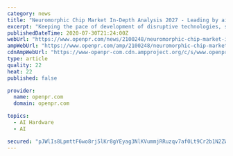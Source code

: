 ```yaml
---
category: news
title: "Neuromorphic Chip Market In-Depth Analysis 2027 - Leading by aiCTX AG, Applied Brain Research, BrainChip Holdings Ltd., General Vision."
excerpt: "Keeping the pace of development of disruptive technologies, such as machine learning (ML) and artificial intelligence (AI), several embedded system providers are intense to develop brain chips, where the chips will be processed fast, and will also have ..."
publishedDateTime: 2020-07-30T21:24:00Z
webUrl: "https://www.openpr.com/news/2100248/neuromorphic-chip-market-in-depth-analysis-2027-leading"
ampWebUrl: "https://www.openpr.com/amp/2100248/neuromorphic-chip-market-in-depth-analysis-2027-leading"
cdnAmpWebUrl: "https://www-openpr-com.cdn.ampproject.org/c/s/www.openpr.com/amp/2100248/neuromorphic-chip-market-in-depth-analysis-2027-leading"
type: article
quality: 22
heat: 22
published: false

provider:
  name: openpr.com
  domain: openpr.com

topics:
  - AI Hardware
  - AI

secured: "pJWlIs8LpmttF6wo8rj5lKr8gYEyag3NlKVummjRRuzqv7af0Lt9Cr2b1N2ZWapKcOqquJpllcmaPrWvo7LlUIjJLO6YfnnXcaY3O6h3bnrW+gwNX3ZtKlKxNOZTnkc/jLiDdC8mIvfB9NJ8Jj4irlChgJCEDobJicE5kVaMCVj0ty/wadZuTcd1t3QMu4v0vFGuvjbjogpzOav3YxxID/SWtSXCzq2nRsJg35LZsVojmxZBoB0Wi1bcFhEGfBLfrbenrtXXlQaPtm8OMHop/v10WDW/sizP7hVnzzx5DwhMviOJT1QAZ0+KP9YCAicUv4WFyAbLPN3dz4JH6Nnw0A==;xX5XyOza9V9PJza+tJRWvg=="
---
```


